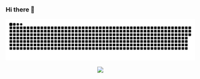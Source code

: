 ### Hi there 👋

![](./assets/contribution.svg)

<P align='center'>
  <img src="https://github-readme-stats.vercel.app/api?username=lavalike&count_private=true" />
</p>
